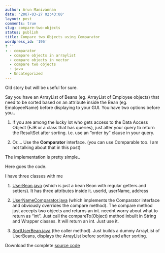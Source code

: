 ```yaml
---
author: Arun Manivannan
date: '2007-03-27 02:43:00'
layout: post
comments: true
slug: compare-two-objects
status: publish
title: Compare two Objects using Comparator
wordpress_id: '196'
? ''
: - comparator
  - compare objects in arraylist
  - compare objects in vector
  - compare two objects
  - java
  - Uncategorized
---
```


Old story but will be useful for sure.

Say you have an ArrayList of Beans (eg. ArrayList of Employee objects) that
need to be sorted based on an attribute inside the Bean (eg. EmployeeName)
before displaying to your GUI. You have two options before you..

1) If you are among the lucky lot who gets access to the Data Access Object
(EJB or a class that has queries), just alter your query to return the
ResultSet after sorting. i.e. use an “order by” clause in your query.

2) Or…. Use the **Comparator** interface. (you can use Comparable too. I am
not talking about that in this post)

The implementation is pretty simple..

Here goes the code.

I have three classes with me

1) [UserBean.java][1] (which is just a bean Bean with regular getters and
setters). It has three attributes inside it. userId, userName, address

2) [UserNameComparator.java][2] (which implements the Comparator interface and
obviously overrides the compare method). The compare method just accepts two
objects and returns an int. neednt worry about what to return as “int”. Just
call the compareTo(Object) method inbuilt in String and Wrapper classes. It
will return an int. Just use it.

3) [SortUserBean.java][3] (the caller method). Just builds a dummy ArrayList
of UserBeans, displays the ArrayList before sorting and after sorting.

Download the complete [source code][4]

   [1]: http://www.arunma.com/files/code/compare/UserBean.java

   [2]: http://www.arunma.com/files/code/compare/UserNameComparator.java

   [3]: http://www.arunma.com/files/code/compare/SortUserBean.java

   [4]: http://www.arunma.com/files/code/compare/compare.zip

